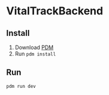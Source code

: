 # VitalTrackBackend

## Install

1. Download [PDM](https://pdm-project.org/en/latest/#installation)
2. Run `pdm install`

## Run

```py
pdm run dev
```
